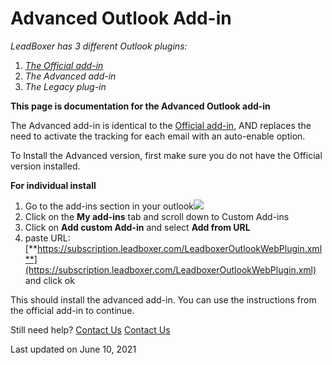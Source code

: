 # Advanced Outlook Add-in

_LeadBoxer has 3 different Outlook plugins:_

1. [_The Official add-in_](https://docs.leadboxer.com/article/148-outlook-365-outlook-for-mac-outlook-in-browser)
2. _The Advanced add-in_
3. _The Legacy plug-in_&#x20;

**This page is documentation for the Advanced Outlook add-in**

The Advanced add-in is identical to the [Official add-in](https://docs.leadboxer.com/article/148-outlook-365-outlook-for-mac-outlook-in-browser), AND replaces the need to activate the tracking for each email with an auto-enable option.&#x20;

To Install the Advanced version, first make sure you do not have the Official version installed.&#x20;

**For individual install**

1. Go to the add-ins section in your outlook![](https://d33v4339jhl8k0.cloudfront.net/docs/assets/565e1cb7c697915b26a5c214/images/60c1d23e96768369c70bc5a5/file-PATOS1rlbk.png)
2. Click on the **My add-ins** tab and scroll down to Custom Add-ins
3. Click on **Add custom Add-in** and select **Add from URL**
4. paste URL: [**https://subscription.leadboxer.com/LeadboxerOutlookWebPlugin.xml**](https://subscription.leadboxer.com/LeadboxerOutlookWebPlugin.xml) and click ok

This should install the advanced add-in. You can use the instructions from the official add-in to continue.

Still need help? [Contact Us](broken-reference) [Contact Us](broken-reference)

Last updated on June 10, 2021
